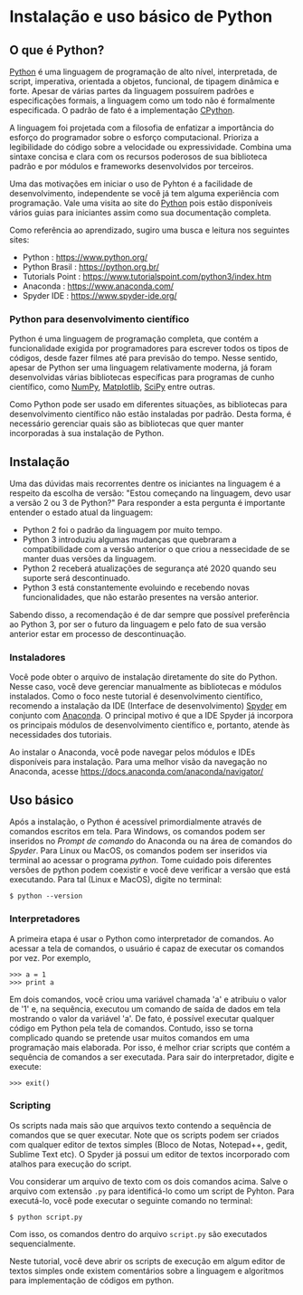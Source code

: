 Instalação e uso básico de Python
=================================

## O que é Python?
[Python](https://www.python.org/) é uma linguagem de programação de alto 
nível, interpretada, de script, imperativa, orientada a objetos, funcional, 
de tipagem dinâmica e forte.  Apesar de várias partes da linguagem possuírem 
padrões e especificações formais, a linguagem como um todo não é 
formalmente especificada. O padrão de fato é a implementação 
[CPython](https://www.python.org/).

A linguagem foi projetada com a filosofia de enfatizar a importância do 
esforço do programador sobre o esforço computacional. Prioriza a legibilidade 
do código sobre a velocidade ou expressividade. Combina uma sintaxe concisa e 
clara com os recursos poderosos de sua biblioteca padrão e por módulos e 
frameworks desenvolvidos por terceiros.

Uma das motivações em iniciar o uso de Pyhton é a facilidade de
desenvolvimento, independente se você já tem alguma experiência com
programação. Vale uma visita ao site do [Python](https://www.python.org/about/)
pois estão disponíveis vários guias para iniciantes assim como sua 
documentação completa.

Como referência ao aprendizado, sugiro uma busca e leitura nos seguintes sites:

* Python : <https://www.python.org/>
* Python Brasil : <https://python.org.br/>
* Tutorials Point : <https://www.tutorialspoint.com/python3/index.htm>
* Anaconda : <https://www.anaconda.com/>
* Spyder IDE : <https://www.spyder-ide.org/>

### Python para desenvolvimento científico
Python é uma linguagem de programação completa, que contém a funcionalidade
exigida por programadores para escrever todos os tipos de códigos, desde fazer
filmes até para previsão do tempo. Nesse sentido, apesar de Python ser uma
linguagem relativamente moderna, já foram desenvolvidas várias bibliotecas 
específicas para programas de cunho científico, como 
[NumPy](http://www.numpy.org), [Matplotlib](https://matplotlib.org),
[SciPy](https://www.scipy.org) entre outras.

Como Python pode ser usado em diferentes situações, as bibliotecas para
desenvolvimento científico não estão instaladas por padrão. Desta forma, é
necessário gerenciar quais são as bibliotecas que quer manter incorporadas à
sua instalação de Python.

## Instalação
Uma das dúvidas mais recorrentes dentre os iniciantes na linguagem é a 
respeito da escolha de versão: "Estou começando na linguagem, devo usar a 
versão 2 ou 3 de Python?" Para responder a esta pergunta é importante entender
o estado atual da linguagem:

* Python 2 foi o padrão da linguagem por muito tempo.
* Python 3 introduziu algumas mudanças que quebraram a compatibilidade com a 
  versão anterior o que criou a nessecidade de se manter duas versões da 
  linguagem.
* Python 2 receberá atualizações de segurança até 2020 quando seu suporte 
  será descontinuado.
* Python 3 está constantemente evoluindo e recebendo novas funcionalidades, 
  que não estarão presentes na versão anterior.

Sabendo disso, a recomendação é de dar sempre que possível preferência ao 
Python 3, por ser o futuro da linguagem e pelo fato de sua versão anterior 
estar em processo de descontinuação.

### Instaladores
Você pode obter o arquivo de instalação diretamente do site do Python. Nesse
caso, você deve gerenciar manualmente as bibliotecas e módulos instalados. Como
o foco neste tutorial é desenvolvimento científico, recomendo a instalação
da IDE (Interface de desenvolvimento) [Spyder](https://www.spyder-ide.org/) em
conjunto com [Anaconda](https://www.anaconda.com/). O principal motivo é que a
IDE Spyder já incorpora os principais módulos de desenvolvimento científico e,
portanto, atende às necessidades dos tutoriais.

Ao instalar o Anaconda, você pode navegar pelos módulos e IDEs disponíveis para
instalação. Para uma melhor visão da navegação no Anaconda, acesse
<https://docs.anaconda.com/anaconda/navigator/>

## Uso básico
Após a instalação, o Python é acessível primordialmente através de comandos
escritos em tela. Para Windows, os comandos podem ser inseridos no *Prompt de
comando* do Anaconda ou na área de comandos do *Spyder*. Para Linux ou MacOS,
os comandos podem ser inseridos via terminal ao acessar o programa *python*.
Tome cuidado pois diferentes versões de python podem coexistir e você deve
verificar a versão que está executando. Para tal (Linux e MacOS), digite no
terminal:

    $ python --version

### Interpretadores
A primeira etapa é usar o Python como interpretador de comandos. Ao acessar a
tela de comandos, o usuário é capaz de executar os comandos por vez. Por
exemplo,

    >>> a = 1
    >>> print a

Em dois comandos, você criou uma variável chamada 'a' e atribuiu o valor de '1'
e, na sequência, executou um comando de saída de dados em tela mostrando o
valor da variável 'a'. De fato, é possível executar qualquer código em Python
pela tela de comandos. Contudo, isso se torna complicado quando se pretende
usar muitos comandos em uma programação mais elaborada. Por isso, é melhor
criar scripts que contém a sequência de comandos a ser executada. Para sair do
interpretador, digite e execute:

    >>> exit()

### Scripting
Os scripts nada mais são que arquivos texto contendo a sequência de comandos
que se quer executar. Note que os scripts podem ser criados com qualquer editor
de textos simples (Bloco de Notas, Notepad++, gedit, Sublime Text etc). O
Spyder já possui um editor de textos incorporado com atalhos para execução do
script.

Vou considerar um arquivo de texto com os dois comandos acima. Salve o arquivo
com extensão `.py` para identificá-lo como um script de Pyhton. Para
executá-lo, você pode executar o seguinte comando no terminal:

    $ python script.py

Com isso, os comandos dentro do arquivo `script.py` são executados
sequencialmente.

Neste tutorial, você deve abrir os scripts de execução em algum editor de
textos simples onde existem comentários sobre a linguagem e algoritmos para
implementação de códigos em python.

